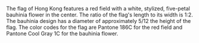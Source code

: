 The flag of Hong Kong features a red field with a white, stylized, five-petal bauhinia flower in the center. The ratio of the flag's length to its width is 1:2. The bauhinia design has a diameter of approximately 5/12 the height of the flag. The color codes for the flag are Pantone 186C for the red field and Pantone Cool Gray 1C for the bauhinia flower.